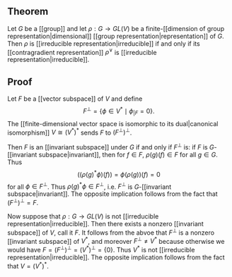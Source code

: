 ## Theorem
Let $G$ be a [[group]] and let $\rho:G\to GL(V)$ be a finite-[[dimension of group representation|dimensional]] [[group representation|representation]] of $G$. Then $\rho$ is [[irreducible representation|irreducible]] if and only if its [[contragradient representation]] $\rho^\vee$ is [[irreducible representation|irreducible]].
## Proof
Let $F$ be a [[vector subspace]] of $V$ and define $$F^\perp = \{\phi \in V^* \mid \phi_{|F} = 0\}.$$ The [[finite-dimensional vector space is isomorphic to its dual|canonical isomorphism]] $V\cong (V^*)^*$ sends $F$ to $(F^\perp)^\perp$.

Then $F$ is an [[invariant subspace]] under $G$ if and only if $F^\perp$ is: if $F$ is $G$-[[invariant subspace|invariant]], then for $f\in F$, $\rho(g)(f) \in F$ for all $g\in G$. Thus $$((\rho(g)^*\phi)(f)) = \phi(\rho(g))(f) = 0$$ for all $\phi \in F^\perp$. Thus $\rho(g)^*\phi \in F^\perp$, i.e. $F^\perp$ is $G$-[[invariant subspace|invariant]]. The opposite implication follows from the fact that $(F^\perp)^\perp =F$. 

Now suppose that $\rho:G\to GL(V)$ is not [[irreducible representation|irreducible]]. Then there exists a nonzero [[invariant subspace]] of $V$, call it $F$. It follows from the abvoe that $F^\perp$ is a nonzero [[invariant subspace]] of $V^*$, and moreover $F^\perp \neq V^*$ because otherwise we would have $F= (F^\perp)^\perp = (V^*)^\perp = \{0\}$. Thus $V^*$ is not [[irreducible representation|irreducible]]. The opposite implication follows from the fact that $V = (V^*)^*$.